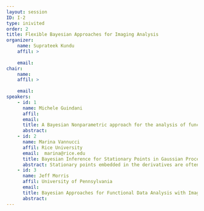 ```yaml
---
layout: session
ID: I-2
type: inivited
order: 2
title: Flexible Bayesian Approaches for Imaging Analysis
organizer:
    name: Suprateek Kundu
    affil: > 
        
    email: 
chair:
    name: 
    affil: > 
        
    email: 
speakers:
    - id: 1
      name: Michele Guindani
      affil: 
      email: 
      title: A Bayesian Nonparametric approach for the analysis of functional data in neuroimaging
      abstract: 
    - id: 2
      name: Marina Vannucci
      affil: Rice University
      email:  marina@rice.edu
      title: Bayesian Inference for Stationary Points in Gaussian Process Regression Models with Applications to ERP Analysis
      abstract: Stationary points embedded in the derivatives are often critical for a model to be interpretable and may be considered as key  features of interest in many applications. We propose a semiparametric Bayesian model to efficiently infer the locations of stationary points  of a nonparametric function, while treating the function itself as a  nuisance parameter. We use Gaussian processes as a flexible prior for  the underlying function and impose derivative constraints to control  the function's shape via conditioning. We illustrate the proposed  methods using simulations and then apply the method to the estimation  of event-related potentials (ERP) derived from electroencephalography  (EEG) signals. We show how the proposed method automatically  identifies characteristic components and their latencies at the  individual level, avoiding the excessive averaging across subjects  which is routinely done in the field to obtain smooth curves. By  applying this approach to EEG data collected from younger and older  adults during a speech perception task, we are able to demonstrate how  the time course of speech perception processes change with age.
    - id: 3
      name: Jeff Morris
      affil: University of Pennsylvania
      email: 
      title: Bayesian Approaches for Functional Data Analysis with Imaging Applications
      abstract: 
---
```


